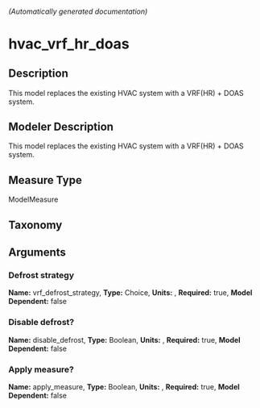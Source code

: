 

###### (Automatically generated documentation)

# hvac_vrf_hr_doas

## Description
This model replaces the existing HVAC system with a VRF(HR) + DOAS system.

## Modeler Description
This model replaces the existing HVAC system with a VRF(HR) + DOAS system.

## Measure Type
ModelMeasure

## Taxonomy


## Arguments


### Defrost strategy

**Name:** vrf_defrost_strategy,
**Type:** Choice,
**Units:** ,
**Required:** true,
**Model Dependent:** false

### Disable defrost?

**Name:** disable_defrost,
**Type:** Boolean,
**Units:** ,
**Required:** true,
**Model Dependent:** false

### Apply measure?

**Name:** apply_measure,
**Type:** Boolean,
**Units:** ,
**Required:** true,
**Model Dependent:** false




